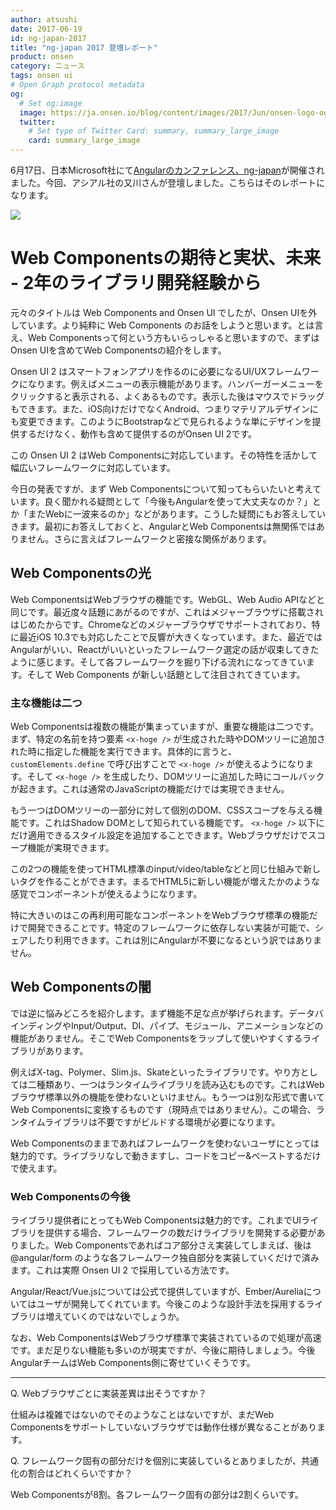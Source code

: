 ```yaml
---
author: atsushi
date: 2017-06-19
id: ng-japan-2017
title: "ng-japan 2017 登壇レポート"
product: onsen
category: ニュース
tags: onsen ui
# Open Graph protocol metadata
og:
  # Set og:image
  image: https://ja.onsen.io/blog/content/images/2017/Jun/onsen-logo-ogp.png
  twitter:
    # Set type of Twitter Card: summary, summary_large_image
    card: summary_large_image
---
```


6月17日、日本Microsoft社にて[Angularのカンファレンス、ng-japan](http://ngjapan.org)が開催されました。今回、アシアル社の又川さんが登壇しました。こちらはそのレポートになります。

![](/blog/content/images/2017/Jun/ng-japan.jpg)

# Web Componentsの期待と実状、未来 - 2年のライブラリ開発経験から

<script async class="speakerdeck-embed" data-id="d1c8573366ea47f5b8b18402c5515d01" data-ratio="1.33333333333333" src="//speakerdeck.com/assets/embed.js"></script>

元々のタイトルは Web Components and Onsen UI でしたが、Onsen UIを外しています。より純粋に Web Components のお話をしようと思います。とは言え、Web Componentsって何という方もいらっしゃると思いますので、まずはOnsen UIを含めてWeb Componentsの紹介をします。

Onsen UI 2 はスマートフォンアプリを作るのに必要になるUI/UXフレームワークになります。例えばメニューの表示機能があります。ハンバーガーメニューをクリックすると表示される、よくあるものです。表示した後はマウスでドラッグもできます。また、iOS向けだけでなくAndroid、つまりマテリアルデザインにも変更できます。このようにBootstrapなどで見られるような単にデザインを提供するだけなく、動作も含めて提供するのがOnsen UI 2です。

この Onsen UI 2 はWeb Componentsに対応しています。その特性を活かして幅広いフレームワークに対応しています。

今日の発表ですが、まず Web Componentsについて知ってもらいたいと考えています。良く聞かれる疑問として「今後もAngularを使って大丈夫なのか？」とか「またWebに一波来るのか」などがあります。こうした疑問にもお答えしていきます。最初にお答えしておくと、AngularとWeb Componentsは無関係ではありません。さらに言えばフレームワークと密接な関係があります。

## Web Componentsの光

<script async class="speakerdeck-embed" data-slide="7" data-id="d1c8573366ea47f5b8b18402c5515d01" data-ratio="1.33333333333333" src="//speakerdeck.com/assets/embed.js"></script>

Web ComponentsはWebブラウザの機能です。WebGL、Web Audio APIなどと同じです。最近度々話題にあがるのですが、これはメジャーブラウザに搭載されはじめたからです。Chromeなどのメジャーブラウザでサポートされており、特に最近iOS 10.3でも対応したことで反響が大きくなっています。また、最近ではAngularがいい、Reactがいいといったフレームワーク選定の話が収束してきたように感じます。そして各フレームワークを掘り下げる流れになってきています。そして Web Components が新しい話題として注目されてきています。

<script async class="speakerdeck-embed" data-slide="9" data-id="d1c8573366ea47f5b8b18402c5515d01" data-ratio="1.33333333333333" src="//speakerdeck.com/assets/embed.js"></script>

### 主な機能は二つ

Web Componentsは複数の機能が集まっていますが、重要な機能は二つです。まず、特定の名前を持つ要素 `<x-hoge />` が生成された時やDOMツリーに追加された時に指定した機能を実行できます。具体的に言うと、`customElements.define` で呼び出すことで `<x-hoge />` が使えるようになります。そして `<x-hoge />` を生成したり、DOMツリーに追加した時にコールバックが起きます。これは通常のJavaScriptの機能だけでは実現できません。

<script async class="speakerdeck-embed" data-slide="13" data-id="d1c8573366ea47f5b8b18402c5515d01" data-ratio="1.33333333333333" src="//speakerdeck.com/assets/embed.js"></script>

もう一つはDOMツリーの一部分に対して個別のDOM、CSSスコープを与える機能です。これはShadow DOMとして知られている機能です。 `<x-hoge />` 以下にだけ適用できるスタイル設定を追加することできます。Webブラウザだけでスコープ機能が実現できます。

<script async class="speakerdeck-embed" data-slide="15" data-id="d1c8573366ea47f5b8b18402c5515d01" data-ratio="1.33333333333333" src="//speakerdeck.com/assets/embed.js"></script>

この2つの機能を使ってHTML標準のinput/video/tableなどと同じ仕組みで新しいタグを作ることができます。まるでHTML5に新しい機能が増えたかのような感覚でコンポーネントが使えるようになります。

特に大きいのはこの再利用可能なコンポーネントをWebブラウザ標準の機能だけで開発できることです。特定のフレームワークに依存しない実装が可能で、シェアしたり利用できます。これは別にAngularが不要になるという訳ではありません。

## Web Componentsの闇

では逆に悩みどころを紹介します。まず機能不足な点が挙げられます。データバインディングやInput/Output、DI、パイプ、モジュール、アニメーションなどの機能がありません。そこでWeb Componentsをラップして使いやすくするライブラリがあります。

<script async class="speakerdeck-embed" data-slide="15" data-id="d1c8573366ea47f5b8b18402c5515d01" data-ratio="1.33333333333333" src="//speakerdeck.com/assets/embed.js"></script>

例えばX-tag、Polymer、Slim.js、Skateといったライブラリです。やり方としては二種類あり、一つはランタイムライブラリを読み込むものです。これはWebブラウザ標準以外の機能を使わないといけません。もう一つは別な形式で書いてWeb Componentsに変換するものです（現時点ではありません）。この場合、ランタイムライブラリは不要ですがビルドする環境が必要になります。

Web Componentsのままであればフレームワークを使わないユーザにとっては魅力的です。ライブラリなしで動きますし、コードをコピー&ペーストするだけで使えます。

### Web Componentsの今後

ライブラリ提供者にとってもWeb Componentsは魅力的です。これまでUIライブラリを提供する場合、フレームワークの数だけライブラリを開発する必要がありました。Web Componentsであればコア部分さえ実装してしまえば、後は @angular/form のような各フレームワーク独自部分を実装していくだけで済みます。これは実際 Onsen UI 2 で採用している方法です。

<script async class="speakerdeck-embed" data-slide="15" data-id="d1c8573366ea47f5b8b18402c5515d01" data-ratio="1.33333333333333" src="//speakerdeck.com/assets/embed.js"></script>

Angular/React/Vue.jsについては公式で提供していますが、Ember/Aureliaについてはユーザが開発してくれています。今後このような設計手法を採用するライブラリは増えていくのではないでしょうか。

なお、Web ComponentsはWebブラウザ標準で実装されているので処理が高速です。まだ足りない機能も多いのが現実ですが、今後に期待しましょう。今後AngularチームはWeb Components側に寄せていくそうです。

----

Q. Webブラウザごとに実装差異は出そうですか？

仕組みは複雑ではないのでそのようなことはないですが、まだWeb Componentsをサポートしていないブラウザでは動作仕様が異なることがあります。

Q. フレームワーク固有の部分だけを個別に実装しているとありましたが、共通化の割合はどれくらいですか？

Web Componentsが8割。各フレームワーク固有の部分は2割くらいです。
